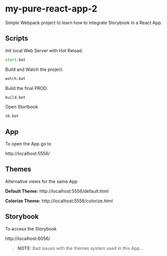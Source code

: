 # my-pure-react-app-2
 
Simple Webpack project to learn how to integrate Storybook in a React App.

## Scripts

Init local Web Server with Hot Reload.

```cmd
start.bat
```

Build and Watch the project.

```cmd
watch.bat
```

Build the final PROD.

```cmd
build.bat
```

Open Stortbook

```cmd
sb.bat
```

## App

To open the App go to

http://localhost:5556/

## Themes

Alternative views for the same App

**Default Theme:** http://localhost:5556/default.html

**Colorize Theme:** http://localhost:5556/colorize.html

## Storybook

To access the Storybook

http://localhost:6056/

> **NOTE:** Bad issues with the themes system used in this App...
